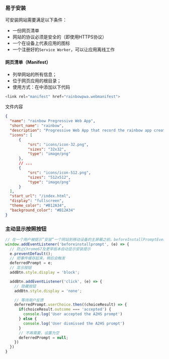 
### 易于安装

可安装网站需要满足以下条件：
- 一份网页清单
- 网站的协议必须是安全的（即使用HTTPS协议）
- 一个在设备上代表应用的图标
- 一个注册好的`Service Worker`，可以让应用离线工作

#### 网页清单（Manifest）
- 列举网站的所有信息；
- 位于网页应用的根目录；
- 使用方式：在<head>中添加以下代码

```javascript
<link rel="manifest" href="rainbowpwa.webmanifest">
```
文件内容
```json
{
  "name": "rainbow Pregressive Web App",
  "short_name": "rainbow",
  "description": "Progressive Web App that record the rainbow app created",
  "icons": [
      {
          "src": "icons/icon-32.png",
          "sizes": "32x32",
          "type": "image/png"
      },
      // ...
      {
          "src": "icons/icon-512.png",
          "sizes": "512x512",
          "type": "image/png"
      }
  ],
  "start_url": "/index.html",
  "display": "fullscreen",
  "theme_color": "#B12A34",
  "background_color": "#B12A34"
}

```

### 主动显示按照按钮

``` javascript
// 在一个用户被提示”安装“一个网站到移动设备的主屏幕之前，beforeInstallPromptEvent被触发
window.addEventListener('beforeinstallprompt', (e) => {
  // 防止Chrome67及更早版本自动显示安装提示
  e.preventDefault();
  // 把事件缓存起来，稍后会触发
  deferredPrompt = e;
  // 显示按钮
  addBtn.style.display = 'block';

  addBtn.addEventListener('click', (e) => {
    // 隐藏按钮
    addBtn.style.display = 'none';

    // 等待用户反馈
    deferredPrompt.userChoice.then((choiceResult) => {
      if(choiceResult.outcome === 'accepted') {
        console.log('User accepted the A2HS prompt')
      } else {
        console.log('User dismissed the A2HS prompt')
      }
      // 不再需要，设置为空
      deferredPrompt = null;
    })
  })
}
```


